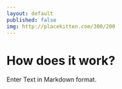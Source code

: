 ```yaml
---
layout: default
published: false
img: http://placekitten.com/300/200
---
```


# How does it work?

Enter Text in Markdown format.